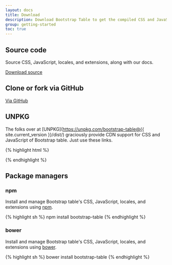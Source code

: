 ```yaml
---
layout: docs
title: Download
description: Download Bootstrap Table to get the compiled CSS and JavaScript, source code, or include it with your favorite package managers like npm, bowser, and more.
group: getting-started
toc: true
---
```


## Source code

Source CSS, JavaScript, locales, and extensions, along with our docs.

<a href="{{ site.master_zip }}" class="btn btn-bd-primary" role="button">Download source</a>

## Clone or fork via GitHub

<a href="{{ site.repo }}" class="btn btn-bd-primary" role="button">Via GitHub</a>

## UNPKG

The folks over at [UNPKG](https://unpkg.com/bootstrap-table@{{ site.current_version }}/dist/) graciously provide CDN support for CSS and JavaScript of Bootstrap table. Just use these links.

{% highlight html %}
<!-- Latest compiled and minified CSS -->
<link rel="stylesheet" href="https://unpkg.com/bootstrap-table@{{ site.current_version }}/dist/bootstrap-table.min.css">

<!-- Latest compiled and minified JavaScript -->
<script src="https://unpkg.com/bootstrap-table@{{ site.current_version }}/dist/bootstrap-table.min.js"></script>
<!-- Latest compiled and minified Locales -->
<script src="https://unpkg.com/bootstrap-table@{{ site.current_version }}/dist/locale/bootstrap-table-zh-CN.min.js"></script>
{% endhighlight %}

## Package managers

### npm

Install and manage Bootstrap table's CSS, JavaScript, locales, and extensions using [npm](https://www.npmjs.com/package/bootstrap-table).

{% highlight sh %}
npm install bootstrap-table
{% endhighlight %}

### bower

Install and manage Bootstrap table's CSS, JavaScript, locales, and extensions using [bower](http://bower.io/).

{% highlight sh %}
bower install bootstrap-table
{% endhighlight %}
